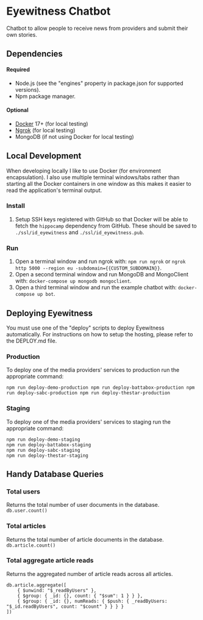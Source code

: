 # Eyewitness Chatbot
Chatbot to allow people to receive news from providers and submit their own stories.

## Dependencies

#### Required
* Node.js (see the "engines" property in package.json for supported versions).
* Npm package manager.

#### Optional
* [Docker](https://www.docker.com/community-edition#/download) 17+ (for local testing)
* [Ngrok](https://ngrok.com/) (for local testing)
* MongoDB (if not using Docker for local testing)

## Local Development
When developing locally I like to use Docker (for environment encapsulation). I also use multiple terminal windows/tabs rather than starting all the Docker containers in one window as this makes it easier to read the application's terminal output.

### Install

1. Setup SSH keys registered with GitHub so that Docker will be able to fetch the `hippocamp` dependency from GitHub.
These should be saved to `./ssl/id_eyewitness` and `./ssl/id_eyewitness.pub`.

### Run

1. Open a terminal window and run ngrok with: `npm run ngrok` or `ngrok http 5000 --region eu -subdomain={{CUSTOM_SUBDOMAIN}}`.
2. Open a second terminal window and run MongoDB and MongoClient with: `docker-compose up mongodb mongoclient`.
3. Open a third terminal window and run the example chatbot with: `docker-compose up bot`.

## Deploying Eyewitness
You must use one of the "deploy" scripts to deploy Eyewitness automatically. For instructions on how to setup the hosting, please refer to the DEPLOY.md file.

### Production
To deploy one of the media providers' services to production run the appropriate command:

`
npm run deploy-demo-production
npm run deploy-battabox-production
npm run deploy-sabc-production
npm run deploy-thestar-production
`

### Staging
To deploy one of the media providers' services to staging run the appropriate command:

```
npm run deploy-demo-staging
npm run deploy-battabox-staging
npm run deploy-sabc-staging
npm run deploy-thestar-staging
```

## Handy Database Queries

### Total users
Returns the total number of user documents in the database.
`db.user.count()`

### Total articles
Returns the total number of article documents in the database.
`db.article.count()`

### Total aggregate article reads
Returns the aggregated number of article reads across all articles.
```
db.article.aggregate([
    { $unwind: "$_readByUsers" },
    { $group: { _id: {}, count: { "$sum": 1 } } },
    { $group: { _id: {}, numReads: { $push: { _readByUsers: "$_id.readByUsers", count: "$count" } } } }
])
```
